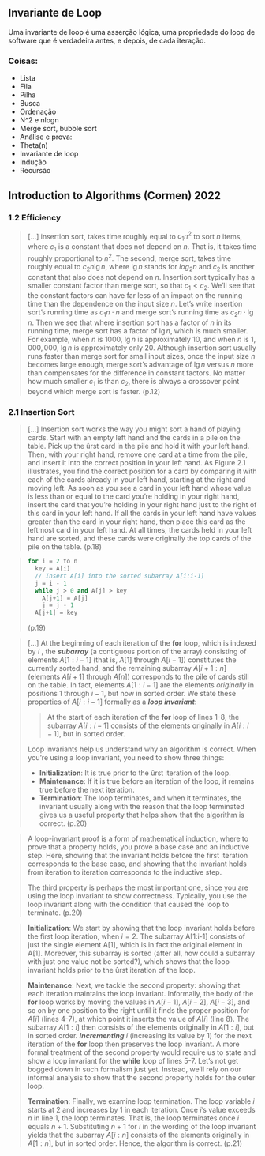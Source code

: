 ## Invariante de Loop

Uma invariante de loop é uma asserção lógica, uma propriedade do loop de software que é verdadeira
antes, e depois, de cada iteração.

### Coisas:

- Lista
- Fila
- Pilha
- Busca
- Ordenação
- N^2 e nlogn
- Merge sort, bubble sort
- Análise e prova:
- Theta(n)
- Invariante de loop
- Indução
- Recursão

## Introduction to Algorithms (Cormen) 2022

### 1.2 Efficiency

> [...] insertion sort, takes time roughly equal to $c_1 n^2$ to sort $n$ items, where $c_1$ is a
> constant that does not depend on $n$. That is, it takes time roughly proportional to $n^2$. The
> second, merge sort, takes time roughly equal to $c_2n\lg n$, where $\lg n$ stands for $log_2 n$
> and $c_2$ is another constant that also does not depend on $n$. Insertion sort typically has a
> smaller constant factor than merge sort, so that $c_1 < c_2$. We’ll see that the constant factors
> can have far less of an impact on the running time than the dependence on the input size $n$.
> Let’s write insertion sort’s running time as $c_1 n \cdot n$ and merge sort’s running time as $c_2
> n \cdot \lg n$. Then we see that where insertion sort has a factor of $n$ in its running time,
> merge sort has a factor of $\lg n$, which is much smaller. For example, when $n$ is $1000$, $\lg
> n$ is approximately $10$, and when $n$ is $1,000,000$, $\lg n$ is approximately only $20$.
> Although insertion sort usually runs faster than merge sort for small input sizes, once the input
> size $n$ becomes large enough, merge sort’s advantage of $\lg n$ versus $n$ more than compensates
> for the difference in constant factors. No matter how much smaller $c_1$ is than $c_2$, there is
> always a crossover point beyond which merge sort is faster. (p.12)

### 2.1 Insertion Sort

> [...] Insertion sort works the way you might sort a hand of playing cards. Start with an empty
> left hand and the cards in a pile on the table. Pick up the ûrst card in the pile and hold it with
> your left hand. Then, with your right hand, remove one card at a time from the pile, and insert it
> into the correct position in your left hand. As Figure 2.1 illustrates, you find the correct
> position for a card by comparing it with each of the cards already in your left hand, starting at
> the right and moving left. As soon as you see a card in your left hand whose value is less than or
> equal to the card you’re holding in your right hand, insert the card that you’re holding in your
> right hand just to the right of this card in your left hand. If all the cards in your left hand
> have values greater than the card in your right hand, then place this card as the leftmost card in
> your left hand. At all times, the cards held in your left hand are sorted, and these cards were
> originally the top cards of the pile on the table. (p.18)

> ```C++
> for i = 2 to n
>   key = A[i]
>   // Insert A[i] into the sorted subarray A[i:i-1]
>   j = i - 1
>   while j > 0 and A[j] > key
>     A[j+1] = A[j]
>     j = j - 1
>   A[j+1] = key
> ```
>
> (p.19)

> [...] At the beginning of each iteration of the **for** loop, which is indexed by $i$ , the
> **_subarray_** (a contiguous portion of the array) consisting of elements $A[1:i-1]$ (that is,
> $A[1]$ through $A[i-1]$) constitutes the currently sorted hand, and the remaining subarray
> $A[i+1:n]$ (elements $A[i+1]$ through $A[n]$) corresponds to the pile of cards still on the table.
> In fact, elements $A[1:i-1]$ are the elements _originally_ in positions $1$ through $i-1$, but now
> in sorted order. We state these properties of $A[i:i-1]$ formally as a **_loop invariant_**:
>
> > At the start of each iteration of the **for** loop of lines 1-8, the subarray $A[i:i-1]$
> > consists of the elements originally in $A[i:i-1]$, but in sorted order.
>
> Loop invariants help us understand why an algorithm is correct. When you’re using a loop
> invariant, you need to show three things:
>
> - **Initialization**: It is true prior to the ûrst iteration of the loop.
> - **Maintenance**: If it is true before an iteration of the loop, it remains true before the next
>   iteration.
> - **Termination**: The loop terminates, and when it terminates, the invariant usually along with
>   the reason that the loop terminated gives us a useful property that helps show that the
>   algorithm is correct. (p.20)

> A loop-invariant proof is a form of mathematical induction, where to prove that a property holds,
> you prove a base case and an inductive step. Here, showing that the invariant holds before the
> first iteration corresponds to the base case, and showing that the invariant holds from iteration
> to iteration corresponds to the inductive step.
>
> The third property is perhaps the most important one, since you are using the loop invariant to
> show correctness. Typically, you use the loop invariant along with the condition that caused the
> loop to terminate. (p.20)

> **Initialization**: We start by showing that the loop invariant holds before the first loop
> iteration, when $i = 2$. The subarray A[1:i-1] consists of just the single element A[1], which is
> in fact the original element in A[1]. Moreover, this subarray is sorted (after all, how could a
> subarray with just one value not be sorted?), which shows that the loop invariant holds prior to
> the ûrst iteration of the loop.
>
> **Maintenance**: Next, we tackle the second property: showing that each iteration maintains the
> loop invariant. Informally, the body of the **for** loop works by moving the values in $A[i-1]$,
> $A[i-2]$, $A[i-3]$, and so on by one position to the right until it finds the proper position for
> $A[i]$ (lines 4-7), at which point it inserts the value of $A[i]$ (line 8). The subarray $A[1:i]$
> then consists of the elements originally in $A[1:i]$, but in sorted order. **_Incrementing_** $i$
> (increasing its value by $1$) for the next iteration of the **for** loop then preserves the loop
> invariant. A more formal treatment of the second property would require us to state and show a
> loop invariant for the **while** loop of lines 5-7. Let’s not get bogged down in such formalism
> just yet. Instead, we’ll rely on our informal analysis to show that the second property holds for
> the outer loop.
>
> **Termination**: Finally, we examine loop termination. The loop variable $i$ starts at 2 and
> increases by $1$ in each iteration. Once $i$’s value exceeds $n$ in line 1, the loop terminates.
> That is, the loop terminates once $i$ equals $n + 1$. Substituting $n + 1$ for $i$ in the wording
> of the loop invariant yields that the subarray $A[i:n]$ consists of the elements originally in
> $A[1:n]$, but in sorted order. Hence, the algorithm is correct. (p.21)
